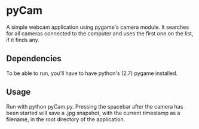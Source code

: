 pyCam
=====

A simple webcam application using pygame's camera module. It searches for all cameras connected to the computer and uses the first one on the list, if it finds any.

Dependencies
-----

To be able to run, you'll have to have python's (2.7) pygame installed.

Usage
-----

Run with python pyCam.py. Pressing the spacebar after the camera has been started will save a .jpg snapshot, with the current timestamp as a filename, in the root directory of the application.
